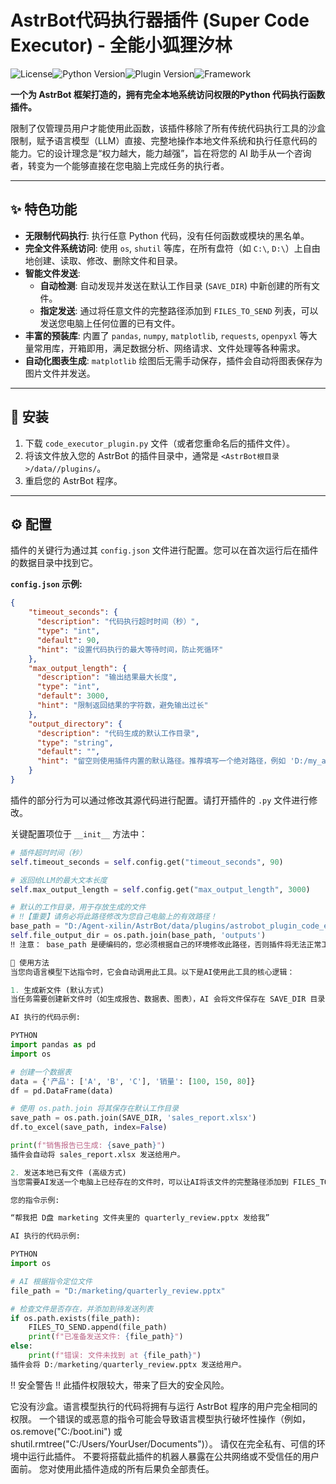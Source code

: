 # AstrBot代码执行器插件 (Super Code Executor) - 全能小狐狸汐林

![License](https://img.shields.io/badge/license-MIT-blue.svg)![Python Version](https://img.shields.io/badge/python-3.8+-orange.svg)![Plugin Version](https://img.shields.io/badge/version-1.6.1--final-brightgreen)![Framework](https://img.shields.io/badge/framework-AstrBot-D72C4D)

**一个为 AstrBot 框架打造的，拥有完全本地系统访问权限的Python 代码执行函数插件。**

限制了仅管理员用户才能使用此函数，该插件移除了所有传统代码执行工具的沙盒限制，赋予语言模型（LLM）直接、完整地操作本地文件系统和执行任意代码的能力。它的设计理念是“权力越大，能力越强”，旨在将您的 AI 助手从一个咨询者，转变为一个能够直接在您电脑上完成任务的执行者。

---

## ✨ 特色功能

*   **无限制代码执行**: 执行任意 Python 代码，没有任何函数或模块的黑名单。
*   **完全文件系统访问**: 使用 `os`, `shutil` 等库，在所有盘符（如 `C:\`, `D:\`）上自由地创建、读取、修改、删除文件和目录。
*   **智能文件发送**:
    *   **自动检测**: 自动发现并发送在默认工作目录 (`SAVE_DIR`) 中新创建的所有文件。
    *   **指定发送**: 通过将任意文件的完整路径添加到 `FILES_TO_SEND` 列表，可以发送您电脑上任何位置的已有文件。
*   **丰富的预装库**: 内置了 `pandas`, `numpy`, `matplotlib`, `requests`, `openpyxl` 等大量常用库，开箱即用，满足数据分析、网络请求、文件处理等各种需求。
*   **自动化图表生成**: `matplotlib` 绘图后无需手动保存，插件会自动将图表保存为图片文件并发送。

---

## 🚀 安装

1.  下载 `code_executor_plugin.py` 文件（或者您重命名后的插件文件）。
2.  将该文件放入您的 AstrBot 的插件目录中，通常是 `<AstrBot根目录>/data//plugins/`。
3.  重启您的 AstrBot 程序。

---

## ⚙️ 配置


插件的关键行为通过其 `config.json` 文件进行配置。您可以在首次运行后在插件的数据目录中找到它。

**`config.json` 示例:**

```json
{
    "timeout_seconds": {
      "description": "代码执行超时时间（秒）",
      "type": "int",
      "default": 90,
      "hint": "设置代码执行的最大等待时间，防止死循环"
    },
    "max_output_length": {
      "description": "输出结果最大长度",
      "type": "int",
      "default": 3000,
      "hint": "限制返回结果的字符数，避免输出过长"
    },
    "output_directory": {
      "description": "代码生成的默认工作目录",
      "type": "string",
      "default": "",
      "hint": "留空则使用插件内置的默认路径。推荐填写一个绝对路径，例如 'D:/my_ai_outputs' 或 '/home/user/ai_outputs'。AI将在此目录中创建和读取文件。"
    }
}
```

插件的部分行为可以通过修改其源代码进行配置。请打开插件的 `.py` 文件进行修改。

关键配置项位于 `__init__` 方法中：

```python
# 插件超时时间（秒）
self.timeout_seconds = self.config.get("timeout_seconds", 90)

# 返回给LLM的最大文本长度
self.max_output_length = self.config.get("max_output_length", 3000)

# 默认的工作目录，用于存放生成的文件
# ‼️【重要】请务必将此路径修改为您自己电脑上的有效路径！
base_path = "D:/Agent-xilin/AstrBot/data/plugins/astrobot_plugin_code_executor"
self.file_output_dir = os.path.join(base_path, 'outputs')
‼️ 注意： base_path 是硬编码的，您必须根据自己的环境修改此路径，否则插件将无法正常工作。

📖 使用方法
当您向语言模型下达指令时，它会自动调用此工具。以下是AI使用此工具的核心逻辑：

1. 生成新文件 (默认方式)
当任务需要创建新文件时（如生成报告、数据表、图表），AI 会将文件保存在 SAVE_DIR 目录中。插件会自动检测到这些新文件并发送给您。

AI 执行的代码示例:

PYTHON
import pandas as pd
import os

# 创建一个数据表
data = {'产品': ['A', 'B', 'C'], '销量': [100, 150, 80]}
df = pd.DataFrame(data)

# 使用 os.path.join 将其保存在默认工作目录
save_path = os.path.join(SAVE_DIR, 'sales_report.xlsx')
df.to_excel(save_path, index=False)

print(f"销售报告已生成: {save_path}")
插件会自动将 sales_report.xlsx 发送给用户。

2. 发送本地已有文件 (高级方式)
当您需要AI发送一个电脑上已经存在的文件时，可以让AI将该文件的完整路径添加到 FILES_TO_SEND 列表中。

您的指令示例:

“帮我把 D盘 marketing 文件夹里的 quarterly_review.pptx 发给我”

AI 执行的代码示例:

PYTHON
import os

# AI 根据指令定位文件
file_path = "D:/marketing/quarterly_review.pptx"

# 检查文件是否存在，并添加到待发送列表
if os.path.exists(file_path):
    FILES_TO_SEND.append(file_path)
    print(f"已准备发送文件: {file_path}")
else:
    print(f"错误: 文件未找到 at {file_path}")
插件会将 D:/marketing/quarterly_review.pptx 发送给用户。
```

‼️ 安全警告 ‼️
此插件权限较大，带来了巨大的安全风险。

它没有沙盒。语言模型执行的代码将拥有与运行 AstrBot 程序的用户完全相同的权限。
一个错误的或恶意的指令可能会导致语言模型执行破坏性操作（例如，os.remove("C:/boot.ini") 或 shutil.rmtree("C:/Users/YourUser/Documents")）。
请仅在完全私有、可信的环境中运行此插件。 不要将搭载此插件的机器人暴露在公共网络或不受信任的用户面前。
您对使用此插件造成的所有后果负全部责任。

